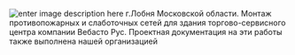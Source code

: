 <!--t Торгово-сервисный центр компании Вебасто Рус t-->
<!--d Торгово-сервисный центр Вебасто Рус (г.Лобня Московской области). Противопожарные и слаботочные сети d-->
<!--tag пожаротушение,сети tag-->

![enter image description here][1]
г.Лобня Московской области.
Монтаж противопожарных и слаботочных сетей для здания торгово-сервисного центра компании Вебасто Рус. Проектная документация на эти работы также выполнена нашей организацией


  [1]: https://scs-spb.ru/content/images/20190331035555-webasto_rus.jpg